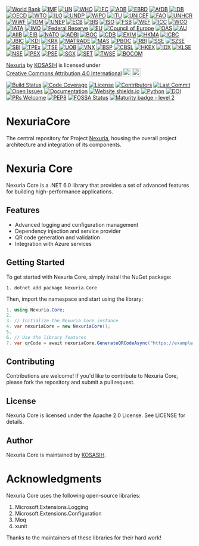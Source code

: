 [![World Bank](https://img.shields.io/badge/World%20Bank-Project%20Partner-orange)](https://www.worldbank.org/)
[![IMF](https://img.shields.io/badge/IMF-Research%20Collaborator-yellowgreen)](https://www.imf.org/)
[![UN](https://img.shields.io/badge/UN-Sustainable%20Development%20Goals-blue)](https://www.un.org/)
[![WHO](https://img.shields.io/badge/WHO-Global%20Health%20Partner-red)](https://www.who.int/)
[![IFC](https://img.shields.io/badge/IFC-Project%20Financing-green)](https://www.ifc.org/)
[![ADB](https://img.shields.io/badge/ADB-Regional%20Development%20Partner-orange)](https://www.adb.org/)
[![EBRD](https://img.shields.io/badge/EBRD-Project%20Investment-blue)](https://www.ebrd.com/)
[![AfDB](https://img.shields.io/badge/AfDB-Regional%20Integration%20Partner-yellowgreen)](https://www.afdb.org/)
[![IDB](https://img.shields.io/badge/IDB-Regional%20Development%20Partner-red)](https://www.iadb.org/)
[![OECD](https://img.shields.io/badge/OECD-Economic%20Development%20Partner-blue)](https://www.oecd.org/)
[![WTO](https://img.shields.io/badge/WTO-International%20Trade%20Partner-orange)](https://www.wto.org/)
[![ILO](https://img.shields.io/badge/ILO-Global%20Labour%20Standards-yellowgreen)](https://www.ilo.org/)
[![UNDP](https://img.shields.io/badge/UNDP-Sustainable%20Development%20Goals-blue)](https://www.undp.org/)
[![WIPO](https://img.shields.io/badge/WIPO-Intellectual%20Property%20Partner-red)](https://www.wipo.int/)
[![ITU](https://img.shields.io/badge/ITU-Global%20Telecommunication%20Standards-orange)](https://www.itu.int/)
[![UNICEF](https://img.shields.io/badge/UNICEF-Children's%20Rights%20Advocate-blue)](https://www.unicef.org/)
[![FAO](https://img.shields.io/badge/FAO-Global%20Food%20Security-yellowgreen)](https://www.fao.org/)
[![UNHCR](https://img.shields.io/badge/UNHCR-Refugee%20Protection%20Partner-orange)](https://www.unhcr.org/)
[![WWF](https://img.shields.io/badge/WWF-Conservation%20Partner-green)](https://www.worldwildlife.org/)
[![IOM](https://img.shields.io/badge/IOM-Migration%20Management%20Partner-red)](https://www.iom.int/)
[![UNEP](https://img.shields.io/badge/UNEP-Environmental%20Sustainability%20Partner-blue)](https://www.unep.org/)
[![ECB](https://img.shields.io/badge/ECB-European%20Central%20Bank-blue.svg)](https://www.ecb.europa.eu)
[![BIS](https://img.shields.io/badge/BIS-Bank%20for%20International%20Settlements-blue.svg)](https://www.bis.org)
[![ISO](https://img.shields.io/badge/ISO-International%20Organization%20for%20Standardization-blue.svg)](https://www.iso.org)
[![FSB](https://img.shields.io/badge/FSB-Financial%20Stability%20Board-blue.svg)](https://www.fsb.org)
[![WEF](https://img.shields.io/badge/WEF-World%20Economic%20Forum-blue.svg)](https://www.weforum.org)
[![ICC](https://img.shields.io/badge/ICC-International%20Chamber%20of%20Commerce-blue.svg)](https://iccwbo.org)
[![WCO](https://img.shields.io/badge/WCO-World%20Customs%20Organization-blue.svg)](https://www.wcoomd.org)
[![IATA](https://img.shields.io/badge/IATA-International%20Air%20Transport%20Association-blue.svg)](https://www.iata.org)
[![IMO](https://img.shields.io/badge/IMO-International%20Maritime%20Organization-blue.svg)](https://www.imo.org)
[![Federal Reserve](https://img.shields.io/badge/Federal%20Reserve-United%20States%20Central%20Bank-blue.svg)](https://www.federalreserve.gov/)
[![EU](https://img.shields.io/badge/EU-European%20Union-blue.svg)](https://europa.eu/)
[![Council of Europe](https://img.shields.io/badge/Council%20of%20Europe-COE-blue.svg)](https://www.coe.int/)
[![OAS](https://img.shields.io/badge/OAS-Organization%20of%20American%20States-blue.svg)](https://www.oas.org/)
[![AU](https://img.shields.io/badge/AU-African%20Union-blue.svg)](https://au.int/)
[![AIIB](https://img.shields.io/badge/AIIB-Asian%20Infrastructure%20Investment%20Bank-blue.svg)](https://www.aiib.org/)
[![EIB](https://img.shields.io/badge/EIB-European%20Investment%20Bank-blue.svg)](https://www.eib.org/)
[![NATO](https://img.shields.io/badge/NATO-North%20Atlantic%20Treaty%20Organization-blue.svg)](https://www.nato.int/)
[![ADBI](https://img.shields.io/badge/ADBI-Asian%20Development%20Bank%20Institute-blue.svg)](https://www.adbi.org/)
[![BOC](https://img.shields.io/badge/BOC-Bank%20of%20China-blue.svg)](https://www.boc.cn/)
[![CDB](https://img.shields.io/badge/CDB-China%20Development%20Bank-blue.svg)](https://www.cdb.com.cn/)
[![EXIM](https://img.shields.io/badge/EXIM-Export--Import%20Bank%20of%20China-blue.svg)](https://www.eximbank.gov.cn/)
[![HKMA](https://img.shields.io/badge/HKMA-Hong%20Kong%20Monetary%20Authority-blue.svg)](https://www.hkma.gov.hk/)
[![ICBC](https://img.shields.io/badge/ICBC-Industrial%20and%20Commercial%20Bank%20of%20China-blue.svg)](https://www.icbc.com.cn/)
[![JBIC](https://img.shields.io/badge/JBIC-Japan%20Bank%20for%20International%20Cooperation-blue.svg)](https://www.jbic.go.jp/)
[![KDI](https://img.shields.io/badge/KDI-Korea%20Development%20Institute-blue.svg)](https://www.kdi.re.kr/)
[![KRX](https://img.shields.io/badge/KRX-Korea%20Exchange-blue.svg)](https://www.krx.co.kr/)
[![MATRADE](https://img.shields.io/badge/MATRADE-Malaysia%20External%20Trade%20Development%20Corporation-blue.svg)](https://www.matrade.gov.my/)
[![MAS](https://img.shields.io/badge/MAS-Monetary%20Authority%20of%20Singapore-blue.svg)](https://www.mas.gov.sg/)
[![PBOC](https://img.shields.io/badge/PBOC-People's%20Bank%20of%20China-blue.svg)](https://www.pbc.gov.cn/)
[![RBI](https://img.shields.io/badge/RBI-Reserve%20Bank%20of%20India-blue.svg)](https://www.rbi.org.in/)
[![SSE](https://img.shields.io/badge/SSE-Shanghai%20Stock%20Exchange-blue.svg)](https://www.sse.com.cn/)
[![SZSE](https://img.shields.io/badge/SZSE-Shenzhen%20Stock%20Exchange-blue.svg)](https://www.szse.cn/)
[![SBI](https://img.shields.io/badge/SBI-State%20Bank%20of%20India-blue.svg)](https://www.sbi.co.in/)
[![TPEx](https://img.shields.io/badge/TPEx-Taipei%20Exchange-blue.svg)](https://www.tpex.org.tw/)
[![TSE](https://img.shields.io/badge/TSE-Tokyo%20Stock%20Exchange-blue.svg)](https://www.tse.or.jp/)
[![UOB](https://img.shields.io/badge/UOB-United%20Overseas%20Bank-blue.svg)](https://www.uob.com/)
[![VNX](https://img.shields.io/badge/VNX-Vietnam%20Stock%20Exchange-blue.svg)](https://www.vnx.vn/)
[![BSP](https://img.shields.io/badge/BSP-Bangko%20Sentral%20ng%20Pilipinas-blue.svg)](https://www.bsp.gov.ph/)
[![CBSL](https://img.shields.io/badge/CBSL-Central%20Bank%20of%20Sri%20Lanka-blue.svg)](https://www.cbsl.gov.lk/)
[![HKEX](https://img.shields.io/badge/HKEX-Hong%20Kong%20Stock%20Exchange-blue.svg)](https://www.hkex.com.hk/)
[![IDX](https://img.shields.io/badge/IDX-Indonesia%20Stock%20Exchange-blue.svg)](https://www.idx.co.id/)
[![KLSE](https://img.shields.io/badge/KLSE-Kuala%20Lumpur%20Stock%20Exchange-blue.svg)](https://www.bursamalaysia.com/)
[![NSE](https://img.shields.io/badge/NSE-National%20Stock%20Exchange%20of%20India-blue.svg)](https://www.nseindia.com/)
[![PSX](https://img.shields.io/badge/PSX-Pakistan%20Stock%20Exchange-blue.svg)](https://www.psx.com.pk/)
[![PSE](https://img.shields.io/badge/PSE-Philippine%20Stock%20Exchange-blue.svg)](https://www.pse.com.ph/)
[![SGX](https://img.shields.io/badge/SGX-Singapore%20Exchange-blue.svg)](https://www.sgx.com/)
[![SET](https://img.shields.io/badge/SET-Stock%20Exchange%20of%20Thailand-blue.svg)](https://www.set.or.th/)
[![TWSE](https://img.shields.io/badge/TWSE-Taiwan%20Stock%20Exchange-blue.svg)](https://www.twse.com.tw/)
[![BOCOM](https://img.shields.io/badge/BOCOM-Bank%20of%20Communications-blue.svg)](https://www.bankcomm.com/)

<p xmlns:cc="http://creativecommons.org/ns#" xmlns:dct="http://purl.org/dc/terms/"><a property="dct:title" rel="cc:attributionURL" href="https://github.com/KOSASIH/NexuriaCore">Nexuria</a> by <a rel="cc:attributionURL dct:creator" property="cc:attributionName" href="https://www.linkedin.com/in/kosasih-81b46b5a">KOSASIH</a> is licensed under <a href="https://creativecommons.org/licenses/by/4.0/?ref=chooser-v1" target="_blank" rel="license noopener noreferrer" style="display:inline-block;">Creative Commons Attribution 4.0 International<img style="height:22px!important;margin-left:3px;vertical-align:text-bottom;" src="https://mirrors.creativecommons.org/presskit/icons/cc.svg?ref=chooser-v1" alt=""><img style="height:22px!important;margin-left:3px;vertical-align:text-bottom;" src="https://mirrors.creativecommons.org/presskit/icons/by.svg?ref=chooser-v1" alt=""></a></p>

[![Build Status](https://cdn.prod.website-files.com/5e0f1144930a8bc8aace526c/65dd9eb5aaca434fac4f1c7c_Build-Passing-brightgreen.svg)](https://github.com/KOSASIH/NexuriaCore/actions)
[![Code Coverage](https://codecov.io/gh/KOSASIH/NexuriaCore/branch/main/graph/badge.svg)](https://codecov.io/gh/KOSASIH/NexuriaCore)
[![License](https://img.shields.io/github/license/KOSASIH/NexuriaCore)](https://github.com/KOSASIH/NexuriaCore/blob/main/LICENSE)
[![Contributors](https://img.shields.io/github/contributors/KOSASIH/NexuriaCore)](https://github.com/KOSASIH/NexuriaCore/graphs/contributors)
[![Last Commit](https://img.shields.io/github/last-commit/KOSASIH/NexuriaCore)](https://github.com/KOSASIH/NexuriaCore/commits/main)
[![Open Issues](https://img.shields.io/github/issues/KOSASIH/NexuriaCore)](https://github.com/KOSASIH/NexuriaCore/issues)
[![Documentation](https://img.shields.io/badge/GitBook-Docu-lightblue)](https://sulstice.gitbook.io/globalchem-your-chemical-graph-network/)
[![Website shields.io](https://img.shields.io/website-up-down-green-red/http/shields.io.svg)](http://www.chemicalgraphtheory.com)
[![Python](https://img.shields.io/badge/python-3.6-blue.svg)](https://www.python.org/downloads/release/python-360/)
[![DOI](https://zenodo.org/badge/259046250.svg)](https://zenodo.org/badge/latestdoi/259046250)
[![PRs Welcome](https://img.shields.io/badge/PRs-welcome-brightgreen.svg?style=flat-square)](http://makeapullrequest.com)
[![PEP8](https://img.shields.io/badge/code%20style-pep8-orange.svg)](https://www.python.org/dev/peps/pep-0008/)
[![FOSSA Status](https://app.fossa.com/api/projects/git%2Bgithub.com%2FSulstice%2Fglobal-chem.svg?type=shield)](https://app.fossa.com/projects/git%2Bgithub.com%2FSulstice%2Fglobal-chem?ref=badge_shield)
[![Maturity badge - level 2](https://img.shields.io/badge/Maturity-Level%202%20--%20First%20Release-yellowgreen.svg)](https://github.com/tophat/getting-started/blob/master/scorecard.md)

# NexuriaCore
The central repository for Project [Nexuria](docs), housing the overall project architecture and integration of its components.

Nexuria Core
================

Nexuria Core is a .NET 6.0 library that provides a set of advanced features for building high-performance applications.

Features
--------

* Advanced logging and configuration management
* Dependency injection and service provider
* QR code generation and validation
* Integration with Azure services

Getting Started
---------------

To get started with Nexuria Core, simply install the NuGet package:

`1. dotnet add package Nexuria.Core`


Then, import the namespace and start using the library:

```csharp
1. using Nexuria.Core;
2. 
3. // Initialize the Nexuria Core instance
4. var nexuriaCore = new NexuriaCore();
5. 
6. // Use the library features
7. var qrCode = await nexuriaCore.GenerateQRCodeAsync("https://example.com");
```

## Contributing

Contributions are welcome! If you'd like to contribute to Nexuria Core, please fork the repository and submit a pull request.

## License

Nexuria Core is licensed under the Apache 2.0 License. See LICENSE for details.

## Author

Nexuria Core is maintained by [KOSASIH](https://www.linkedin.com/in/kosasih-81b46b5a).

# Acknowledgments

Nexuria Core uses the following open-source libraries:

1. Microsoft.Extensions.Logging
2. Microsoft.Extensions.Configuration
3. Moq
4. xunit

Thanks to the maintainers of these libraries for their hard work!


